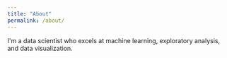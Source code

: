 ```yaml
---
title: "About"
permalink: /about/
---
```


I'm a data scientist who excels at machine learning, exploratory analysis, and data visualization.
